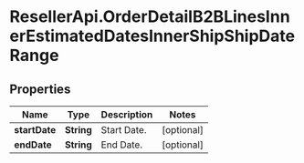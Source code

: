 # ResellerApi.OrderDetailB2BLinesInnerEstimatedDatesInnerShipShipDateRange

## Properties

Name | Type | Description | Notes
------------ | ------------- | ------------- | -------------
**startDate** | **String** | Start Date. | [optional] 
**endDate** | **String** | End Date. | [optional] 



